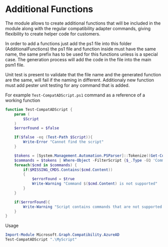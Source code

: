 # Additional Functions

The module allows to create additional functions that will be included in the module along with the regular compatibility adapter commands, giving flexibility to create helper code for customers.

In order to add a functions just add the ps1 file into this folder (AdditionalFunctions) the ps1 file and function inside must have the same name, the same prefix has to be used for this functions unless is a special case. The generation process will add the code in the file into the main psm1 file.

Unit test is present to validate that the file name and the generated function are the same, will fail if the naming in different. Additionaly new function must add pester unit testing for any command that is added.

For example `Test-CompatADScript.ps1` command as a reference of a working function

```PowerShell
function Test-CompatADScript {
    param (
        $Script
    )
    $errorFound = $false

    If($false -eq (Test-Path $Script)){
        Write-Error "Cannot find the script"
    }

    $tokens = [System.Management.Automation.PSParser]::Tokenize((Get-Content $Script), [ref]$null)
    $commands = $tokens | Where-Object -FilterScript {$_.Type -EQ 'Command'}
    foreach($cmd in $commands) {
        if($MISSING_CMDS.Contains($cmd.Content))
        {
            $errorFound = $true
            Write-Warning "Command $($cmd.Content) is not supported"
        }
    }

    if($errorFound){
        Write-Warning "Script contains commands that are not supported by the compatibility adapter."
    }
}
```

Usage

```PowerShell
Import-Module Microsoft.Graph.Compatibility.AzureAD
Test-CompatADScript ".\MyScript"
```


